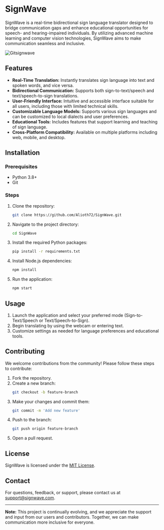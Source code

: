 # SignWave

SignWave is a real-time bidirectional sign language translator designed to bridge communication gaps and enhance educational opportunities for speech- and hearing-impaired individuals. By utilizing advanced machine learning and computer vision technologies, SignWave aims to make communication seamless and inclusive.


![Gitsignwave](https://github.com/user-attachments/assets/6bb20bad-a520-41cc-81fb-a87467bf816c)



## Features

- **Real-Time Translation:** Instantly translates sign language into text and spoken words, and vice versa.
- **Bidirectional Communication:** Supports both sign-to-text/speech and text/speech-to-sign translations.
- **User-Friendly Interface:** Intuitive and accessible interface suitable for all users, including those with limited technical skills.
- **Customizable Language Models:** Supports various sign languages and can be customized to local dialects and user preferences.
- **Educational Tools:** Includes features that support learning and teaching of sign language.
- **Cross-Platform Compatibility:** Available on multiple platforms including web, mobile, and desktop.

## Installation

### Prerequisites

- Python 3.8+
- Git

### Steps

1. Clone the repository:
    ```bash
    git clone https://github.com/Alioth72/SignWave.git
    ```
2. Navigate to the project directory:
    ```bash
    cd SignWave
    ```
3. Install the required Python packages:
    ```bash
    pip install -r requirements.txt
    ```
4. Install Node.js dependencies:
    ```bash
    npm install
    ```
5. Run the application:
    ```bash
    npm start
    ```

## Usage

1. Launch the application and select your preferred mode (Sign-to-Text/Speech or Text/Speech-to-Sign).
2. Begin translating by using the webcam or entering text.
3. Customize settings as needed for language preferences and educational tools.

## Contributing

We welcome contributions from the community! Please follow these steps to contribute:

1. Fork the repository.
2. Create a new branch:
    ```bash
    git checkout -b feature-branch
    ```
3. Make your changes and commit them:
    ```bash
    git commit -m 'Add new feature'
    ```
4. Push to the branch:
    ```bash
    git push origin feature-branch
    ```
5. Open a pull request.

## License

SignWave is licensed under the [MIT License](LICENSE).

## Contact

For questions, feedback, or support, please contact us at [support@signwave.com](mailto:support@signwave.com).

---

**Note:** This project is continually evolving, and we appreciate the support and input from our users and contributors. Together, we can make communication more inclusive for everyone.


